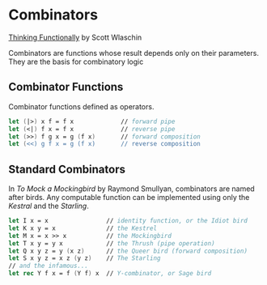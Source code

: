 # Combinators

[Thinking Functionally](https://swlaschin.gitbooks.io/fsharpforfunandprofit/content/posts/defining-functions.html)
by Scott Wlaschin

Combinators are functions whose result depends only on their parameters.
They are the basis for combinatory logic

## Combinator Functions

Combinator functions defined as operators.

```fsharp
let (|>) x f = f x             // forward pipe
let (<|) f x = f x             // reverse pipe
let (>>) f g x = g (f x)       // forward composition
let (<<) g f x = g (f x)       // reverse composition
```

## Standard Combinators

In *To Mock a Mockingbird* by Raymond Smullyan, combinators are named after birds. 
Any computable function can be implemented using only the *Kestral* and the *Starling*.

```fsharp
let I x = x                // identity function, or the Idiot bird
let K x y = x              // the Kestrel
let M x = x >> x           // the Mockingbird
let T x y = y x            // the Thrush (pipe operation)
let Q x y z = y (x z)      // the Queer bird (forward composition)
let S x y z = x z (y z)    // The Starling
// and the infamous...
let rec Y f x = f (Y f) x  // Y-combinator, or Sage bird
```
